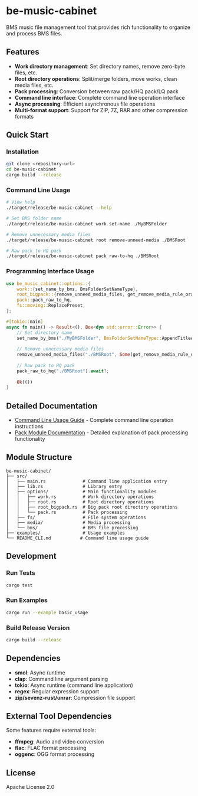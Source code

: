 # be-music-cabinet

BMS music file management tool that provides rich functionality to organize and process BMS files.

## Features

- **Work directory management**: Set directory names, remove zero-byte files, etc.
- **Root directory operations**: Split/merge folders, move works, clean media files, etc.
- **Pack processing**: Conversion between raw pack/HQ pack/LQ pack
- **Command line interface**: Complete command line operation interface
- **Async processing**: Efficient asynchronous file operations
- **Multi-format support**: Support for ZIP, 7Z, RAR and other compression formats

## Quick Start

### Installation

```bash
git clone <repository-url>
cd be-music-cabinet
cargo build --release
```

### Command Line Usage

```bash
# View help
./target/release/be-music-cabinet --help

# Set BMS folder name
./target/release/be-music-cabinet work set-name ./MyBMSFolder

# Remove unnecessary media files
./target/release/be-music-cabinet root remove-unneed-media ./BMSRoot

# Raw pack to HQ pack
./target/release/be-music-cabinet pack raw-to-hq ./BMSRoot
```

### Programming Interface Usage

```rust
use be_music_cabinet::options::{
    work::{set_name_by_bms, BmsFolderSetNameType},
    root_bigpack::{remove_unneed_media_files, get_remove_media_rule_oraja},
    pack::pack_raw_to_hq,
    fs::moving::ReplacePreset,
};

#[tokio::main]
async fn main() -> Result<(), Box<dyn std::error::Error>> {
    // Set directory name
    set_name_by_bms("./MyBMSFolder", BmsFolderSetNameType::AppendTitleArtist, false, ReplacePreset::UpdatePack, true).await?;
    
    // Remove unnecessary media files
    remove_unneed_media_files("./BMSRoot", Some(get_remove_media_rule_oraja())).await?;
    
    // Raw pack to HQ pack
    pack_raw_to_hq("./BMSRoot").await?;
    
    Ok(())
}
```

## Detailed Documentation

- [Command Line Usage Guide](README_CLI.md) - Complete command line operation instructions
- [Pack Module Documentation](README_PACK.md) - Detailed explanation of pack processing functionality

## Module Structure

```
be-music-cabinet/
├── src/
│   ├── main.rs              # Command line application entry
│   ├── lib.rs               # Library entry
│   ├── options/             # Main functionality modules
│   │   ├── work.rs          # Work directory operations
│   │   ├── root.rs          # Root directory operations
│   │   ├── root_bigpack.rs  # Big pack root directory operations
│   │   └── pack.rs          # Pack processing
│   ├── fs/                  # File system operations
│   ├── media/               # Media processing
│   └── bms/                 # BMS file processing
├── examples/                # Usage examples
└── README_CLI.md           # Command line usage guide
```

## Development

### Run Tests

```bash
cargo test
```

### Run Examples

```bash
cargo run --example basic_usage
```

### Build Release Version

```bash
cargo build --release
```

## Dependencies

- **smol**: Async runtime
- **clap**: Command line argument parsing
- **tokio**: Async runtime (command line application)
- **regex**: Regular expression support
- **zip/sevenz-rust/unrar**: Compression file support

## External Tool Dependencies

Some features require external tools:
- **ffmpeg**: Audio and video conversion
- **flac**: FLAC format processing
- **oggenc**: OGG format processing

## License

Apache License 2.0
